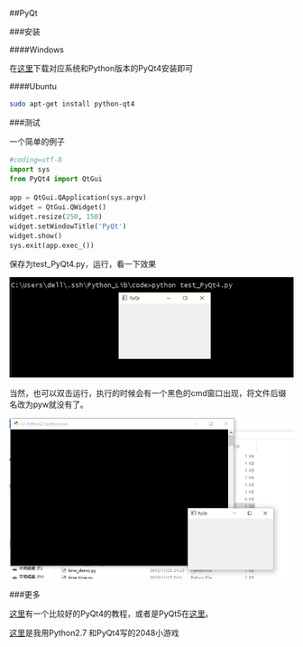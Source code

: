 ##PyQt

###安装

####Windows

在[这里](https://riverbankcomputing.com/software/pyqt/download)下载对应系统和Python版本的PyQt4安装即可

####Ubuntu

```bash
sudo apt-get install python-qt4
```

###测试

一个简单的例子

```python
#coding=utf-8
import sys
from PyQt4 import QtGui
 
app = QtGui.QApplication(sys.argv)
widget = QtGui.QWidget()
widget.resize(250, 150)
widget.setWindowTitle('PyQt')
widget.show()
sys.exit(app.exec_())
```

保存为test_PyQt4.py，运行，看一下效果

![test_PyQt4](images/test_PyQt4.png)

当然，也可以双击运行，执行的时候会有一个黑色的cmd窗口出现，将文件后缀名改为pyw就没有了。

![testPyQt4](images/testPyQt4.png)

###更多

[这里](http://zetcode.com/gui/pyqt4/)有一个比较好的PyQt4的教程，或者是PyQt5在[这里](http://zetcode.com/gui/pyqt5/)。

[这里](https://github.com/1106911190/PyQt_2048)是我用Python2.7 和PyQt4写的2048小游戏